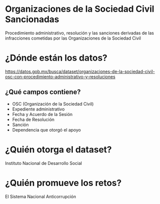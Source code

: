# Organizaciones de la Sociedad Civil Sancionadas
Procedimiento administrativo, resolución y las sanciones derivadas de las infracciones cometidas por las Organizaciones de la Sociedad Civil

# ¿Dónde están los datos?
https://datos.gob.mx/busca/dataset/organizaciones-de-la-sociedad-civil-osc-con-procedimiento-administrativo-y-resoluciones

## ¿Qué campos contiene?
+ OSC (Organización de la Sociedad Civil)
+ Expediente administrativo
+ Fecha y Acuerdo de la Sesión
+ Fecha de Resolución
+ Sanción
+ Dependencia que otorgó el apoyo

# ¿Quién otorga el dataset?
Instituto Nacional de Desarrollo Social

# ¿Quién promueve los retos?
El Sistema Nacional Anticorrupción

